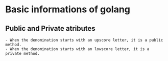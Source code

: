 # Basic informations of golang

## Public and Private atributes
    - When the denomination starts with an upscore letter, it is a public method.
    - When the denomination starts with an lowscore letter, it is a private method.

